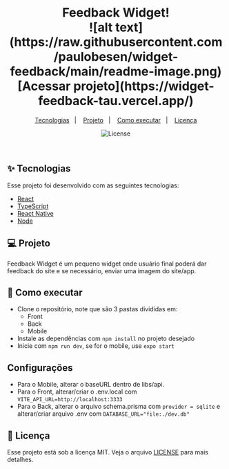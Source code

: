 <h1 align="center">
  Feedback Widget!
  <br> 
  ![alt text](https://raw.githubusercontent.com/paulobesen/widget-feedback/main/readme-image.png)
  <br> 
  [Acessar projeto](https://widget-feedback-tau.vercel.app/)
</h1>

<p align="center">
  <a href="#-tecnologias">Tecnologias</a>&nbsp;&nbsp;&nbsp;|&nbsp;&nbsp;&nbsp;
  <a href="#-projeto">Projeto</a>&nbsp;&nbsp;&nbsp;|&nbsp;&nbsp;&nbsp;
  <a href="#-como-executar">Como executar</a>&nbsp;&nbsp;&nbsp;|&nbsp;&nbsp;&nbsp;
  <a href="#-licença">Licença</a>
</p>

<p align="center">
  <img alt="License" src="https://img.shields.io/static/v1?label=license&message=MIT&color=8257E5&labelColor=000000">
</p>

<br>

## ✨ Tecnologias

Esse projeto foi desenvolvido com as seguintes tecnologias:

- [React](https://reactjs.org)
- [TypeScript](https://www.typescriptlang.org/)
- [React Native](https://reactnative.dev/)
- [Node](https://nodejs.org/en/)

## 💻 Projeto

Feedback Widget é um pequeno widget onde usuário final poderá dar feedback do site e se necessário, enviar uma imagem do site/app.

## 🚀 Como executar

- Clone o repositório, note que são 3 pastas divididas em:
  - Front
  - Back
  - Mobile
- Instale as dependências com `npm install` no projeto desejado
- Inicie com `npm run dev`, se for o mobile, use `expo start`

## Configurações
- Para o Mobile, alterar o baseURL dentro de libs/api.
- Para o Front, alterar/criar o .env.local com `VITE_API_URL=http://localhost:3333`
- Para o Back, alterar o arquivo schema.prisma com `provider = sqlite` e alterar/criar arquivo .env com `DATABASE_URL="file:./dev.db"`

## 📄 Licença

Esse projeto está sob a licença MIT. Veja o arquivo [LICENSE](LICENSE.md) para mais detalhes.
